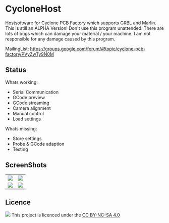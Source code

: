 CycloneHost
===========

Hostsoftware for Cyclone PCB Factory which supports GRBL and Marlin. This is still an ALPHA Version! Don't use this program unattended. There are lots of bugs which can damage your material / your machine. I am not responsible for any damage caused by this program.

MailingList: https://groups.google.com/forum/#!topic/cyclone-pcb-factory/PVyZwTy9N0M

Status
---
 Whats working:
- Serial Communication
- GCode preview
- GCode streaming
- Camera alignment
- Manual control
- Load settings

Whats missing:
- Store settings
- Probe & GCode adaption
- Testing

ScreenShots
---
<table>
<tr>
<td><IMG SRC="https://lh3.googleusercontent.com/-ePv0jzU7CLo/VSeC-DaQQ9I/AAAAAAAABro/u5HhxZGU6uo/s1600/Gcode.png"></td>
<td><IMG SRC="https://lh3.googleusercontent.com/-jrsMXodsGIU/VSeDEbi0KzI/AAAAAAAABrw/s77yw3XgHwI/s1600/ManualControl.png"></td>
</tr>
<tr>
<td><IMG SRC="https://lh3.googleusercontent.com/-y7SLb58Qd1E/VSeDMTiXkDI/AAAAAAAABr4/rc3wErL8Xtc/s1600/Settings.png"></td>
<td><IMG SRC="https://lh3.googleusercontent.com/-qWAm1SVGK00/VSeDQTtVEbI/AAAAAAAABsA/k-Dsvzt8dvs/s1600/CamView.png"></td>
</tr>
</table>

Licence
---


<IMG SRC="http://www.nature.com/bjc/images/by_nc_sa_2.png">
This project is licenced under the <a href="https://creativecommons.org/licenses/by-nc-sa/4.0/">CC BY-NC-SA 4.0</a>

